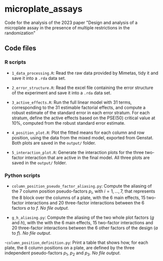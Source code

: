 # microplate_assays
Code for the analysis of the 2023 paper "Design and analysis of a microplate assay in the presence of multiple restrictions in the randomization"

## Code files

### R scripts

- `1_data_processing.R`: Read the raw data provided by Mimetas, tidy it and save it into a `.rda` data set.

- `2_error_structure.R`: Read the excel file containing the error structure of the experiment and save it into a `.rda` data set.

- `3_active_effects.R`: Run the full linear model with 31 terms, corresponding to the 31 estimable factorial effects, and compute a robust estimate of the standard error in each error stratum. For each stratum, define the active effects based on the PSE(50) critical value at 10%, computed from the robust standard error estimate.

- `4_position_plot.R`: Plot the fitted means for each column and row position, using the data from the mixed model, exported from Genstat. Both plots are saved in the `output/` folder.

- `5_interaction_plot.R`: Generate the interaction plots for the three two-factor interaction that are active in the final model. All three plots are saved in the `output/` folder.


### Python scripts

- `column_position_pseudo_factor_aliasing.py`: Compute the aliasing of the 7 column position pseudo-factors $p_i$, with $i=1,\ldots,7$, that represents the 8 block over the columns of a plate, with the 6 main effects, 15 two-factor interactions and 20 three-factor interactions between the 6 factors $a$ to $f$. *No file output*.

-  `g_h_aliasing.py`: Compute the aliasing of the two whole plot factors ($g$ and $h$), with the  with the 6 main effects, 15 two-factor interactions and 20 three-factor interactions between the 6 other factors of the design ($a$ to $f$). *No file output*.

-`column_position_definition.py`: Print a table that shows how, for each plate, the 8 column positions on a plate, are defined by the three independent pseudo-factors $p_1$, $p_2$ and $p_3$. *No file output*.
